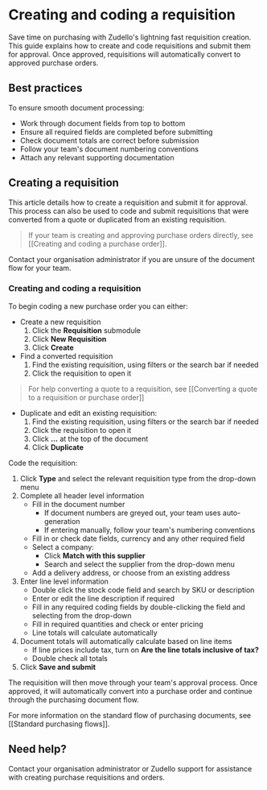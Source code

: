# Creating and coding a requisition

Save time on purchasing with Zudello's lightning fast requisition creation. This guide explains how to create and code requisitions and submit them for approval. Once approved, requisitions will automatically convert to approved purchase orders. 
## Best practices

To ensure smooth document processing:

- Work through document fields from top to bottom
- Ensure all required fields are completed before submitting
- Check document totals are correct before submission
- Follow your team's document numbering conventions
- Attach any relevant supporting documentation

## Creating a requisition

This article details how to create a requisition and submit it for approval. This process can also be used to code and submit requisitions that were converted from a quote or duplicated from an existing requisition. 

> If your team is creating and approving purchase orders directly, see [[Creating and coding a purchase order]].

Contact your organisation administrator if you are unsure of the document flow for your team.

### Creating and coding a requisition

To begin coding a new purchase order you can either:

- Create a new requisition
	1. Click the **Requisition** submodule
	2. Click **New Requisition**
	3. Click **Create**
- Find a converted requisition
	1. Find the existing requisition, using filters or the search bar if needed
	2. Click the requisition to open it
> For help converting a quote to a requisition, see [[Converting a quote to a requisition or purchase order]]
- Duplicate and edit an existing requisition:
	1. Find the existing requisition, using filters or the search bar if needed
	2. Click the requisition to open it
	3. Click **...** at the top of the document
	4. Click **Duplicate**

Code the requisition:

1. Click **Type** and select the relevant requisition type from the drop-down menu
2. Complete all header level information
	- Fill in the document number
	    - If document numbers are greyed out, your team uses auto-generation
	    - If entering manually, follow your team's numbering conventions
	- Fill in or check date fields, currency and any other required field
	- Select a company:
	    - Click **Match with this supplier**
	    - Search and select the supplier from the drop-down menu
	- Add a delivery address, or choose from an existing address
3. Enter line level information
	- Double click the stock code field and search by SKU or description
	- Enter or edit the line description if required
	- Fill in any required coding fields by double-clicking the field and selecting from the drop-down
	- Fill in required quantities and check or enter pricing
    - Line totals will calculate automatically
4. Document totals will automatically calculate based on line items
	- If line prices include tax, turn on **Are the line totals inclusive of tax?** 
	- Double check all totals 
5. Click **Save and submit**

The requisition will then move through your team's approval process. Once approved, it will automatically convert into a purchase order and continue through the purchasing document flow. 

For more information on the standard flow of purchasing documents, see [[Standard purchasing flows]].

## Need help?

Contact your organisation administrator or Zudello support for assistance with creating purchase requisitions and orders.